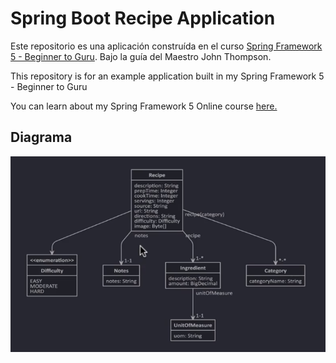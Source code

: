 # Spring Boot Recipe Application

Este repositorio es una aplicación construída en el curso [Spring Framework 5 - Beginner to Guru](https://go.springframework.guru/spring-framework-5-online-course). Bajo la guía del Maestro John Thompson.

This repository is for an example application built in my Spring Framework 5 - Beginner to Guru

You can learn about my Spring Framework 5 Online course [here.](https://go.springframework.guru/spring-framework-5-online-course)

## Diagrama

![Relaciones](diagram.png)

